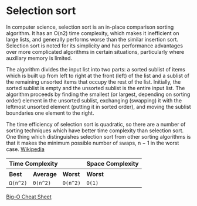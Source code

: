 # Selection sort

In computer science, selection sort is an in-place comparison sorting algorithm. It has an O(n2) time complexity, which makes it inefficient on large lists, and generally performs worse than the similar insertion sort. Selection sort is noted for its simplicity and has performance advantages over more complicated algorithms in certain situations, particularly where auxiliary memory is limited.

The algorithm divides the input list into two parts: a sorted sublist of items which is built up from left to right at the front (left) of the list and a sublist of the remaining unsorted items that occupy the rest of the list. Initially, the sorted sublist is empty and the unsorted sublist is the entire input list. The algorithm proceeds by finding the smallest (or largest, depending on sorting order) element in the unsorted sublist, exchanging (swapping) it with the leftmost unsorted element (putting it in sorted order), and moving the sublist boundaries one element to the right.

The time efficiency of selection sort is quadratic, so there are a number of sorting techniques which have better time complexity than selection sort. One thing which distinguishes selection sort from other sorting algorithms is that it makes the minimum possible number of swaps, n − 1 in the worst case. [Wikipedia](https://en.wikipedia.org/wiki/Selection_sort)

<table>
  <tbody align="left">
    <tr>
      <th colspan="3">Time Complexity</th>
      <th>Space Complexity</th>
    </tr>
    <tr>
      <th>Best</th>
      <th>Average</th>
      <th>Worst</th>
      <th>Worst</th>
    </tr>
    <tr>  
      <td><code class="red">Ω(n^2)</code></td>
      <td><code class="red">Θ(n^2)</code></td>
      <td><code class="red">O(n^2)</code></td>
      <td><code class="green">O(1)</code></td>
    </tr>
  </tbody>
</table>

[Big-O Cheat Sheet](https://www.bigocheatsheet.com)
